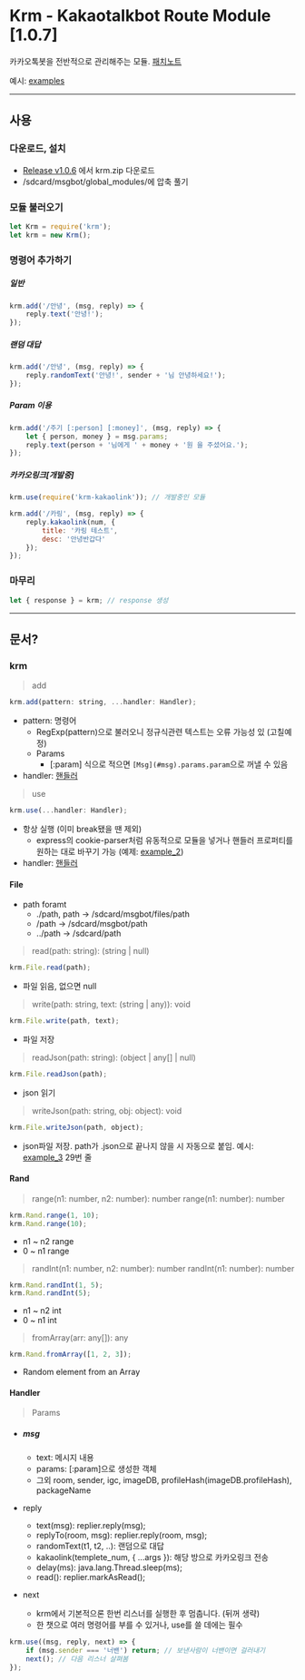 # Krm - Kakaotalkbot Route Module [1.0.7]

카카오톡봇을 전반적으로 관리해주는 모듈. [패치노트](patchnote.md)

예시: [examples](examples/)

---

## 사용

### 다운로드, 설치
 - [Release v1.0.6](https://github.com/taeseong14/krm/releases/tag/1.0.6) 에서 krm.zip 다운로드
 - /sdcard/msgbot/global_modules/에 압축 풀기

### 모듈 불러오기
```js
let Krm = require('krm');
let krm = new Krm();
```

### 명령어 추가하기

##### 일반
```js
krm.add('/안녕', (msg, reply) => {
    reply.text('안녕!');
});
```

##### 랜덤 대답
```js
krm.add('/안녕', (msg, reply) => {
    reply.randomText('안녕!', sender + '님 안녕하세요!');
});
```

##### Param 이용
```js
krm.add('/주기 [:person] [:money]', (msg, reply) => {
    let { person, money } = msg.params;
    reply.text(person + '님에게 ' + money + '원 을 주셨어요.');
});
```

##### 카카오링크[개발중]
```js
krm.use(require('krm-kakaolink')); // 개발중인 모듈

krm.add('/카링', (msg, reply) => {
    reply.kakaolink(num, {
        title: '카링 테스트',
        desc: '안녕반갑다'
    });
});
```


### 마무리
```js
let { response } = krm; // response 생성
```

---

## 문서?

### krm

> add
```js
krm.add(pattern: string, ...handler: Handler);
```
 - pattern: 명령어
   - RegExp(pattern)으로 불러오니 정규식관련 텍스트는 오류 가능성 있 (고칠예정)
   - Params
     - [:param] 식으로 적으면 `[Msg](#msg).params.param`으로 꺼낼 수 있음
 - handler: [핸들러](#handler)

> use
```js
krm.use(...handler: Handler);
```
 - 항상 실행 (이미 break됐을 땐 제외)
   - express의 cookie-parser처럼 유동적으로 모듈을 넣거나 핸들러 프로퍼티를 원하는 대로 바꾸기 가능 (예제: [example_2](examples/2_use.js))
 - handler: [핸들러](#handler)

#### File

 - path foramt
   - ./path, path -> /sdcard/msgbot/files/path
   - /path -> /sdcard/msgbot/path
   - ../path -> /sdcard/path

> read(path: string): (string | null)
```js
krm.File.read(path);
```
 - 파일 읽음, 없으면 null

> write(path: string, text: (string | any)): void
```js
krm.File.write(path, text);
```
 - 파일 저장

> readJson(path: string): (object | any[] | null)
```js
krm.File.readJson(path);
```
 - json 읽기

> writeJson(path: string, obj: object): void
```js
krm.File.writeJson(path, object);
```
 - json파일 저장. path가 .json으로 끝나지 않을 시 자동으로 붙임. 예시: [example_3](examples/3_file.js) 29번 줄


#### Rand

> range(n1: number, n2: number): number
> range(n1: number): number
```js
krm.Rand.range(1, 10);
krm.Rand.range(10);
```
 - n1 ~ n2 range
 - 0 ~ n1 range

> randInt(n1: number, n2: number): number
> randInt(n1: number): number
```js
krm.Rand.randInt(1, 5);
krm.Rand.randInt(5);
```
 - n1 ~ n2 int
 - 0 ~ n1 int

> fromArray(arr: any[]): any
```js
krm.Rand.fromArray([1, 2, 3]);
```
 - Random element from an Array


#### Handler

> Params

 - ##### msg
   - text: 메시지 내용
   - params: [:param]으로 생성한 객체
   - 그외 room, sender, igc, imageDB, profileHash(imageDB.profileHash), packageName

 - reply
   - text(msg): replier.reply(msg);
   - replyTo(room, msg): replier.reply(room, msg);
   - randomText(t1, t2, ..): 랜덤으로 대답
   - kakaolink(templete_num, { ...args }): 해당 방으로 카카오링크 전송
   - delay(ms): java.lang.Thread.sleep(ms);
   - read(): replier.markAsRead();

 - next
   - krm에서 기본적으론 한번 리스너를 실행한 후 멈춥니다. (뒤꺼 생략)
   - 한 챗으로 여러 명령어를 부를 수 있거나, use를 쓸 데에는 필수

```js
krm.use((msg, reply, next) => {
    if (msg.sender === '너밴') return; // 보낸사람이 너밴이면 걸러내기
    next(); // 다음 리스너 살펴봄
});
```